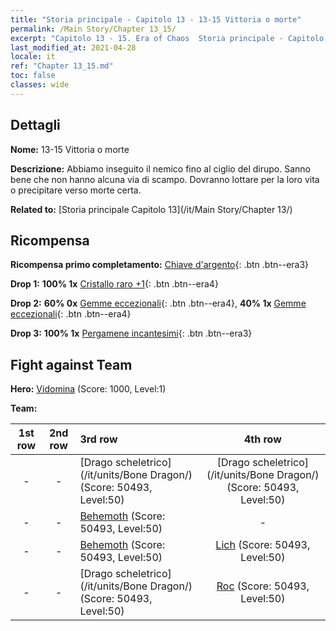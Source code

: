```yaml
---
title: "Storia principale - Capitolo 13 - 13-15 Vittoria o morte"
permalink: /Main Story/Chapter 13_15/
excerpt: "Capitolo 13 - 15. Era of Chaos  Storia principale - Capitolo 13_15. 13-15 Vittoria o morte"
last_modified_at: 2021-04-28
locale: it
ref: "Chapter 13_15.md"
toc: false
classes: wide
---
```


## Dettagli

 **Nome:** 13-15 Vittoria o morte

 **Descrizione:** Abbiamo inseguito il nemico fino al ciglio del dirupo. Sanno bene che non hanno alcuna via di scampo. Dovranno lottare per la loro vita o precipitare verso morte certa.

 **Related to:** [Storia principale Capitolo 13](/it/Main Story/Chapter 13/)

## Ricompensa

 **Ricompensa primo completamento:** [Chiave d'argento](/ItemsIT/con_693/){: .btn .btn--era3}

 **Drop 1:** **100% 1x** [Cristallo raro +1](/ItemsIT/mat_45/){: .btn .btn--era4}

 **Drop 2:** **60% 0x** [Gemme eccezionali](/ItemsIT/mat_37/){: .btn .btn--era4}, **40% 1x** [Gemme eccezionali](/ItemsIT/mat_37/){: .btn .btn--era4}

 **Drop 3:** **100% 1x** [Pergamene incantesimi](/ItemsIT/con_694/){: .btn .btn--era3}


## Fight against Team
 **Hero:** [Vidomina](/it/heroes/Vidomina/) (Score: 1000, Level:1)

 **Team:**


  | 1st row | 2nd row | 3rd row | 4th row |
  |:----:|:----:|:----|:----:|
  | - | - | [Drago scheletrico](/it/units/Bone Dragon/) (Score: 50493, Level:50)  | [Drago scheletrico](/it/units/Bone Dragon/) (Score: 50493, Level:50)  |
  | - | - | [Behemoth](/it/units/Behemoth/) (Score: 50493, Level:50)  | - |
  | - | - | [Behemoth](/it/units/Behemoth/) (Score: 50493, Level:50)  | [Lich](/it/units/Lich/) (Score: 50493, Level:50)  |
  | - | - | [Drago scheletrico](/it/units/Bone Dragon/) (Score: 50493, Level:50)  | [Roc](/it/units/Roc/) (Score: 50493, Level:50)  |


